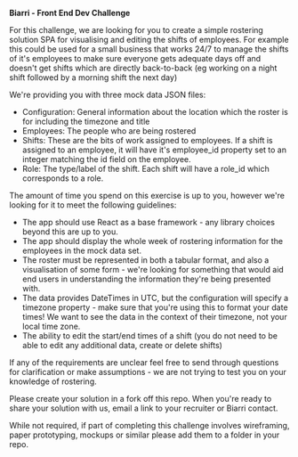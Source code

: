 **Biarri - Front End Dev Challenge**

For this challenge, we are looking for you to create a simple rostering solution SPA for visualising and editing the shifts of employees. 
For example this could be used for a small business that works 24/7 to manage the shifts of it's employees to make sure everyone gets adequate days off and doesn't get shifts which are directly back-to-back (eg working on a night shift followed by a morning shift the next day)

We're providing you with three mock data JSON files:

 - Configuration: General information about the location which the roster is for including the timezone and title 
 - Employees: The people who are being rostered
 - Shifts: These are the bits of work assigned to employees. If a shift is assigned to an employee, it will have it's employee_id property set to an integer matching the id field on the employee.
 - Role: The type/label of the shift. Each shift will have a role_id which corresponds to a role.

The amount of time you spend on this exercise is up to you, however we're looking for it to meet the following guidelines:

 - The app should use React as a base framework - any library choices beyond this are up to you.
 - The app should display the whole week of rostering information for the employees in the mock data set.
 - The roster must be represented in both a tabular format, and also a visualisation of some form - we're looking for something that would aid end users in understanding the information they're being presented with.
 - The data provides DateTimes in UTC, but the configuration will specify a timezone property - make sure that you're using this to format your date times! We want to see the data in the context of their timezone, not your local time zone.
 - The ability to edit the start/end times of a shift (you do not need to be able to edit any additional data, create or delete shifts)

If any of the requirements are unclear feel free to send through questions for clarification or make assumptions - we are not trying to test you on your knowledge of rostering.

Please create your solution in a fork off this repo.
When you're ready to share your solution with us, email a link to your recruiter or Biarri contact.

While not required, if part of completing this challenge involves wireframing, paper prototyping, mockups or similar please add them to a folder in your repo.